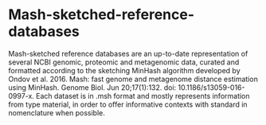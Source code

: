 # Mash-sketched-reference-databases
Mash-sketched reference databases are an up-to-date representation of several NCBI genomic, proteomic and metagenomic data, curated and formatted according to the sketching  MinHash algorithm developed by Ondov et al. 2016. Mash: fast genome and metagenome distance estimation using MinHash. Genome Biol. Jun 20;17(1):132. doi: 10.1186/s13059-016-0997-x. Each dataset is in .msh format and mostly represents information from type material, in order to offer informative contexts with standard in nomenclature when possible.
